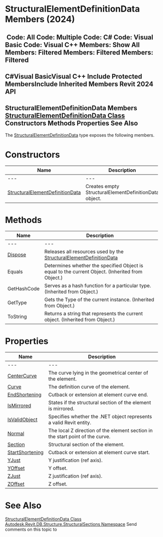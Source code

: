 # StructuralElementDefinitionData Members (2024)

﻿
 Code: All Code: Multiple Code: C# Code: Visual Basic Code: Visual C++  Members: Show All Members: Filtered Members: Filtered Members: Filtered   
---  
C#Visual BasicVisual C++
Include Protected MembersInclude Inherited Members
Revit 2024 API  
---  
StructuralElementDefinitionData Members  
[StructuralElementDefinitionData Class](f7a0e8ec-6fd5-43e5-1a54-5cb6ebe009c7.md "StructuralElementDefinitionData Class") Constructors Methods Properties See Also  
---  
The [StructuralElementDefinitionData](f7a0e8ec-6fd5-43e5-1a54-5cb6ebe009c7.md "StructuralElementDefinitionData Class") type exposes the following members.
# Constructors
| Name | Description |
| --- | --- |
| --- | --- | --- |
| [StructuralElementDefinitionData](69bdb67a-57f1-1f9b-30ba-37d6c71c34db.md "StructuralElementDefinitionData Constructor") | Creates empty StructuralElementDefinitionData object. |

# Methods
| Name | Description |
| --- | --- |
| --- | --- | --- |
| [Dispose](5933b18e-4bda-ca25-8ea4-65e7ef28700a.md "Dispose Method") | Releases all resources used by the [StructuralElementDefinitionData](f7a0e8ec-6fd5-43e5-1a54-5cb6ebe009c7.md "StructuralElementDefinitionData Class") |
| Equals | Determines whether the specified Object is equal to the current Object. (Inherited from Object.) |
| GetHashCode | Serves as a hash function for a particular type.  (Inherited from Object.) |
| GetType | Gets the Type of the current instance. (Inherited from Object.) |
| ToString | Returns a string that represents the current object. (Inherited from Object.) |

# Properties
| Name | Description |
| --- | --- |
| --- | --- | --- |
| [CenterCurve](5d22cdfd-5eff-c54a-4560-c83fa56f47bc.md "CenterCurve Property") | The curve lying in the geometrical center of the element. |
| [Curve](c5f1017e-ee00-d2a9-0264-584af4a485eb.md "Curve Property") | The definition curve of the element. |
| [EndShortening](2c5ecd7f-a530-4058-bfcc-cbb4a681cd09.md "EndShortening Property") | Cutback or extension at element curve end. |
| [IsMirrored](2f7e8448-b986-76b6-e2af-3fb5eae8782c.md "IsMirrored Property") | States if the structural section of the element is mirrored. |
| [IsValidObject](494cfba7-05b4-c326-611a-a40e5bd55740.md "IsValidObject Property") | Specifies whether the .NET object represents a valid Revit entity. |
| [Normal](b6fb8d33-a9b6-7c84-fb97-af35e3561fdf.md "Normal Property") | The local Z direction of the element section in the start point of the curve. |
| [Section](703a784b-7136-8c4a-b99b-5b0b9b0b66b1.md "Section Property") | Structural section of the element. |
| [StartShortening](8c6e46cb-d574-f036-c5b2-d5eec3544c22.md "StartShortening Property") | Cutback or extension at element curve start. |
| [YJust](f9c791a3-8c09-a254-c63b-a34dd5ba163b.md "YJust Property") | Y justification (ref axis). |
| [YOffset](fa7484b3-067a-ee6a-bcda-87250dee2acb.md "YOffset Property") | Y offset. |
| [ZJust](042f6a1b-2f18-9ddf-0924-06b791a4f570.md "ZJust Property") | Z justification (ref axis). |
| [ZOffset](df49b65c-35a0-f63b-c5a8-fc0e6d3010ec.md "ZOffset Property") | Z offset. |

# See Also
[StructuralElementDefinitionData Class](f7a0e8ec-6fd5-43e5-1a54-5cb6ebe009c7.md "StructuralElementDefinitionData Class")
[Autodesk.Revit.DB.Structure.StructuralSections Namespace](09862f38-63f6-a5f8-e560-ae775901bc92.md "Autodesk.Revit.DB.Structure.StructuralSections Namespace")
Send comments on this topic to 
